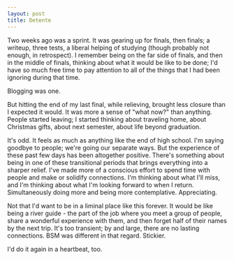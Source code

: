 ```yaml
---
layout: post
title: Detente
---
```


Two weeks ago was a sprint. It was gearing up for finals, then finals; a writeup, three tests, a liberal helping of studying (though probably not enough, in retrospect). I remember being on the far side of finals, and then in the middle of finals, thinking about what it would be like to be done; I'd have so much free time to pay attention to all of the things that I had been ignoring during that time.

Blogging was one.

But hitting the end of my last final, while relieving, brought less closure than I expected it would. It was more a sense of "what now?" than anything. People started leaving; I started thinking about traveling home, about Christmas gifts, about next semester, about life beyond graduation.

It's odd. It feels as much as anything like the end of high school. I'm saying goodbye to people; we're going our separate ways. But the experience of these past few days has been altogether positive. There's something about being in one of these transitional periods that brings everything into a sharper relief. I've made more of a conscious effort to spend time with people and make or solidify connections. I'm thinking about what I'll miss, and I'm thinking about what I'm looking forward to when I return. Simultaneously doing more and being more contemplative. Appreciating.

Not that I'd want to be in a liminal place like this forever. It would be like being a river guide - the part of the job where you meet a group of people, share a wonderful experience with them, and then forget half of their names by the next trip. It's too transient; by and large, there are no lasting connections. BSM was different in that regard. Stickier.

I'd do it again in a heartbeat, too.